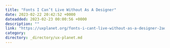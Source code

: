 ```yaml
---
title: "Fonts I Can’t Live Without As A Designer"
date: 2023-02-22 20:42:52 +0000
dateadded: 2023-02-23 00:00:56 +0000
description: ""
link: "https://uxplanet.org/fonts-i-cant-live-without-as-a-designer-2ad367ac2618?source=rss----819cc2aaeee0---4"
category:
directory: _directory/ux-planet.md
---
```

